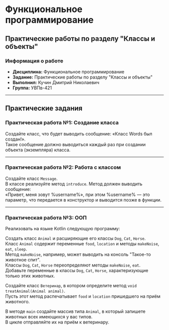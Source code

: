 # Функциональное программирование

## Практические работы по разделу "Классы и объекты"

### Информация о работе
- **Дисциплина:** Функциональное программирование
- **Задание:** Практические работы по разделу "Классы и объекты"
- **Выполнил:** Кучин Дмитрий Николаевич
- **Группа:** УВПв-421

---

## Практические задания

### Практическая работа №1: Создание класса
Создайте класс, что будет выводить сообщение: «Класс Words был создан!».  
Такое сообщение должно выводиться каждый раз при создании объекта (экземпляра) класса.

---

### Практическая работа №2: Работа с классом
Создайте класс `Message`.  
В классе реализуйте метод `introduce`. Метод должен выводить сообщение:  
«Привет, меня зовут %username%», при этом %username% — это параметр, что передается в конструктор и выводится позже в функции.

---

### Практическая работа №3: ООП
Реализовать на языке Kotlin следующую программу:

Создать класс `Animal` и расширяющие его классы `Dog`, `Cat`, `Horse`.  
Класс `Animal` содержит переменные `food`, `location` и методы `makeNoise`, `eat`, `sleep`.  
Метод `makeNoise`, например, может выводить на консоль "Такое-то животное спит".  
Классы `Dog`, `Cat`, `Horse` переопределяют методы `makeNoise`, `eat`.  
Добавьте переменные в классы `Dog`, `Cat`, `Horse`, характеризующие только этих животных.

Создайте класс `Ветеринар`, в котором определите метод `void treatAnimal(Animal animal)`.  
Пусть этот метод распечатывает `food` и `location` пришедшего на приём животного.

В методе `main` создайте массив типа `Animal`, в который запишете животных всех имеющихся у вас типов.  
В цикле отправляйте их на приём к ветеринару.
